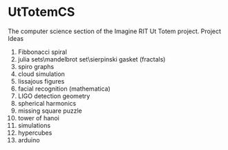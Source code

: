 UtTotemCS
=========

The computer science section of the Imagine RIT Ut Totem project.
Project Ideas
1. Fibbonacci spiral <br>
2. julia sets\mandelbrot set\sierpinski gasket (fractals) <br>
3. spiro graphs <br>
4. cloud simulation <br>
5. lissajous figures <br>
6. facial recognition (mathematica) <br>
7. LIGO detection geometry <br>
8. spherical harmonics <br>
9. missing square puzzle <br>
10. tower of hanoi <br>
11. simulations <br>
12. hypercubes <br>
13. arduino  <br>
